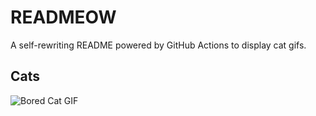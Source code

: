 # READMEOW

A self-rewriting README powered by GitHub Actions to display cat gifs.

## Cats

![Bored Cat GIF](https://media2.giphy.com/media/mlvseq9yvZhba/200.gif?cid=9acd02darimoyg9wgqn5zgsc1ibzqc5qihnmffsy6l34ta7i&ep=v1_gifs_search&rid=200.gif&ct=g)
